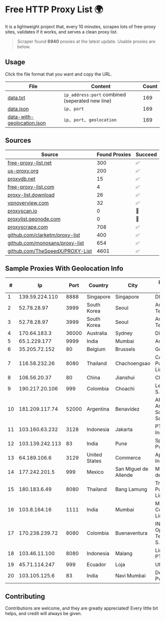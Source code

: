 
# Free HTTP Proxy List 🌍

It is a lightweight project that, every 10 minutes, scrapes lots of free-proxy sites, validates if it works, and serves a clean proxy list.


> Scraper found **6940** proxies at the latest update. Usable proxies are below.

## Usage

Click the file format that you want and copy the URL.


|File|Content|Count|
|----|-------|-----|
|[data.txt](https://raw.githubusercontent.com/themiralay/Proxy-List-World/master/data.txt)|`ip_address:port` combined (seperated new line)|169|
|[data.json](https://raw.githubusercontent.com/themiralay/Proxy-List-World/master/data.json)|`ip, port`|169|
|[data-with-geolocation.json](https://raw.githubusercontent.com/themiralay/Proxy-List-World/master/data-with-geolocation.json)|`ip, port, geolocation`|169|

## Sources

|Source|Found Proxies|Succeed|
|------|-------------|-------|
|[free-proxy-list.net](https://free-proxy-list.net)|300|✅|
|[us-proxy.org](https://www.us-proxy.org)|200|✅|
|[proxydb.net](http://proxydb.net)|15|✅|
|[free-proxy-list.com](https://free-proxy-list.com/?page=&port=&type%5B%5D=http&type%5B%5D=https&up_time=0&search=Search)|4|✅|
|[proxy-list.download](https://www.proxy-list.download/HTTP)|26|✅|
|[vpnoverview.com](https://vpnoverview.com/privacy/anonymous-browsing/free-proxy-servers)|32|✅|
|[proxyscan.io](https://www.proxyscan.io)|0|🚫|
|[proxylist.geonode.com](https://proxylist.geonode.com/api/proxy-list?limit=300&page=1&sort_by=lastChecked&sort_type=desc&protocols=http,https)|0|🚫|
|[proxyscrape.com](https://api.proxyscrape.com/v2/?request=displayproxies&protocol=http&timeout=10000&country=all&ssl=all&anonymity=all)|708|✅|
|[github.com/clarketm/proxy-list](https://raw.githubusercontent.com/clarketm/proxy-list/master/proxy-list-raw.txt)|400|✅|
|[github.com/monosans/proxy-list](https://raw.githubusercontent.com/monosans/proxy-list/main/proxies/http.txt)|654|✅|
|[github.com/TheSpeedX/PROXY-List](https://raw.githubusercontent.com/TheSpeedX/PROXY-List/master/http.txt)|4601|✅|


## Sample Proxies With Geolocation Info

|#|Ip|Port|Country|City|Internet Service Provider|
|-|--|----|-------|----|-------------------------|
|1|139.59.224.110|8888|Singapore|Singapore|DIGITALOCEAN|
|2|52.78.28.97|3999|South Korea|Seoul|Amazon Technologies Inc.|
|3|52.78.28.97|3999|South Korea|Seoul|Amazon Technologies Inc.|
|4|170.64.183.3|36000|Australia|Sydney|DigitalOcean, LLC|
|5|65.1.229.177|9999|India|Mumbai|Amazon.com|
|6|35.205.72.152|80|Belgium|Brussels|Google LLC|
|7|116.58.232.26|8080|Thailand|Chachoengsao|CAT Telecom Public Company Limited|
|8|106.56.20.37|80|China|Jianshui|Chinanet|
|9|190.217.20.106|999|Colombia|Choachi|Level 3 Colombia S.A|
|10|181.209.117.74|52000|Argentina|Benavidez|ARSAT - Empresa Argentina de Soluciones Satelitales S.A|
|11|103.160.63.232|3128|Indonesia|Jakarta|PT Herza Digital Indonesia|
|12|103.139.242.113|83|India|Pune|Spectram Telecom Pvt.Ltd|
|13|64.189.106.6|3129|United States|Commerce|Apogee Telecom Inc.|
|14|177.242.201.5|999|Mexico|San Miguel de Allende|Mega Cable, S.A. de C.V.|
|15|180.183.6.49|8080|Thailand|Bang Lamung|Triple T Broadband Public Company Limited|
|16|103.8.164.16|1111|India|Mumbai|Microscan Computers Private Limited|
|17|170.238.239.72|8080|Colombia|Buenaventura|INTERNEXA Brasil Operadora de TelecomunicaÔÔes S.A|
|18|103.46.11.100|8080|Indonesia|Malang|Lintas Data Prima, PT|
|19|45.71.114.247|999|Ecuador|Loja|Ufinet Panama S.A.|
|20|103.105.125.6|83|India|Navi Mumbai|Delix Net Solutions Pvt. Ltd.|



## Contributing

Contributions are welcome, and they are greatly appreciated! Every
little bit helps, and credit will always be given.

